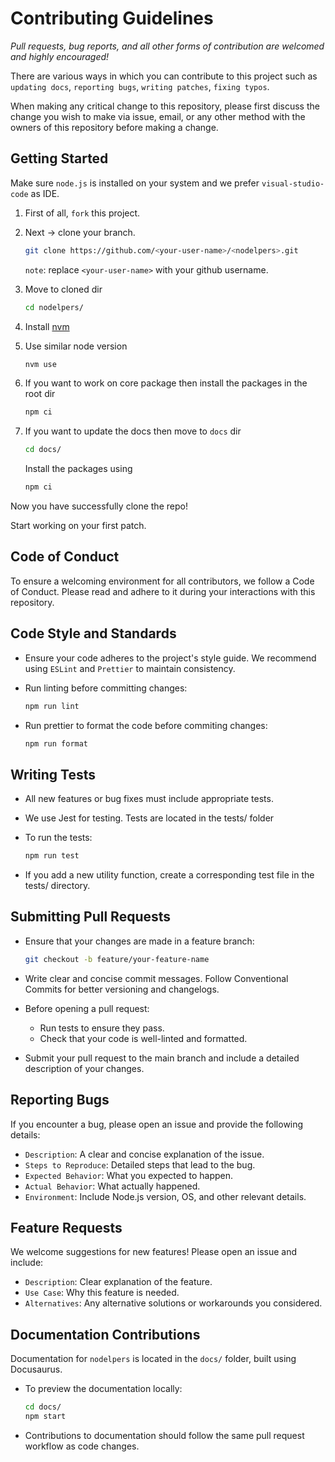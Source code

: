 # Contributing Guidelines

_Pull requests, bug reports, and all other forms of contribution are welcomed and highly encouraged!_

There are various ways in which you can contribute to this project such as `updating docs`, `reporting bugs`, `writing patches`, `fixing typos`.

When making any critical change to this repository, please first discuss the change you wish to make via issue, email, or any other method with the owners of this repository before making a change.

## Getting Started

Make sure `node.js` is installed on your system and we prefer `visual-studio-code` as IDE.

1. First of all, `fork` this project.
2. Next -> clone your branch.

   ```bash
   git clone https://github.com/<your-user-name>/<nodelpers>.git
   ```

   `note`: replace `<your-user-name>` with your github username.

3. Move to cloned dir

   ```bash
   cd nodelpers/
   ```

4. Install [nvm](https://github.com/nvm-sh/nvm?tab=readme-ov-file#install--update-script)

5. Use similar node version

   ```bash
   nvm use
   ```

6. If you want to work on core package then install the packages in the root dir

   ```bash
   npm ci
   ```

7. If you want to update the docs then move to `docs` dir

   ```bash
   cd docs/
   ```

   Install the packages using

   ```bash
   npm ci
   ```

Now you have successfully clone the repo!

Start working on your first patch.

## Code of Conduct

To ensure a welcoming environment for all contributors, we follow a Code of Conduct. Please read and adhere to it during your interactions with this repository.

## Code Style and Standards

- Ensure your code adheres to the project's style guide. We recommend using `ESLint` and `Prettier` to maintain consistency.
- Run linting before committing changes:

  ```bash
  npm run lint
  ```

- Run prettier to format the code before commiting changes:

  ```bash
  npm run format
  ```

## Writing Tests

- All new features or bug fixes must include appropriate tests.
- We use Jest for testing. Tests are located in the tests/ folder
- To run the tests:

  ```bash
  npm run test
  ```

- If you add a new utility function, create a corresponding test file in the tests/ directory.

## Submitting Pull Requests

- Ensure that your changes are made in a feature branch:

  ```bash
  git checkout -b feature/your-feature-name
  ```

- Write clear and concise commit messages. Follow Conventional Commits for better versioning and changelogs.
- Before opening a pull request:
  - Run tests to ensure they pass.
  - Check that your code is well-linted and formatted.
- Submit your pull request to the main branch and include a detailed description of your changes.

## Reporting Bugs

If you encounter a bug, please open an issue and provide the following details:

- `Description`: A clear and concise explanation of the issue.
- `Steps to Reproduce`: Detailed steps that lead to the bug.
- `Expected Behavior`: What you expected to happen.
- `Actual Behavior`: What actually happened.
- `Environment`: Include Node.js version, OS, and other relevant details.

## Feature Requests

We welcome suggestions for new features! Please open an issue and include:

- `Description`: Clear explanation of the feature.
- `Use Case`: Why this feature is needed.
- `Alternatives`: Any alternative solutions or workarounds you considered.

## Documentation Contributions

Documentation for `nodelpers` is located in the `docs/` folder, built using Docusaurus.

- To preview the documentation locally:

  ```bash
  cd docs/
  npm start
  ```

- Contributions to documentation should follow the same pull request workflow as code changes.
